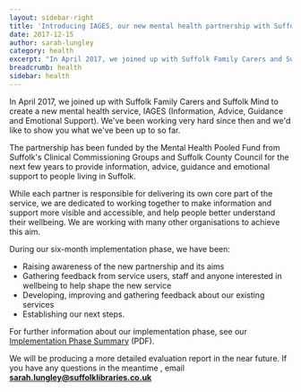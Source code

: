 ```yaml
---
layout: sidebar-right
title: 'Introducing IAGES, our new mental health partnership with Suffolk Family Carers and Suffolk Mind'
date: 2017-12-15
author: sarah-lungley
category: health
excerpt: "In April 2017, we joined up with Suffolk Family Carers and Suffolk Mind to create a new mental health service, IAGES (Information, Advice, Guidance and Emotional Support). We've been working very hard since then and we'd like to show you what we've been up to so far."
breadcrumb: health
sidebar: health
---
```


In April 2017, we joined up with Suffolk Family Carers and Suffolk Mind to create a new mental health service, IAGES (Information, Advice, Guidance and Emotional Support). We've been working very hard since then and we'd like to show you what we've been up to so far.

The partnership has been funded by the Mental Health Pooled Fund from Suffolk's Clinical Commissioning Groups and Suffolk County Council for the next few years to provide information, advice, guidance and emotional support to people living in Suffolk.

While each partner is responsible for delivering its own core part of the service, we are dedicated to working together to make information and support more visible and accessible, and help people better understand their wellbeing. We are working with many other organisations to achieve this aim.

During our six-month implementation phase, we have been:
* Raising awareness of the new partnership and its aims
* Gathering feedback from service users, staff and anyone interested in wellbeing to help shape the new service
* Developing, improving and gathering feedback about our existing services
* Establishing our next steps.

For further information about our implementation phase, see our [Implementation Phase Summary](/assets/pdf/iages-implementation-summary.pdf) (PDF).

We will be producing a more detailed evaluation report in the near future. If you have any questions in the meantime , email **sarah.lungley@suffolklibraries.co.uk**
